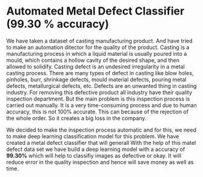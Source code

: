 # Automated Metal Defect Classifier (99.30 % accuracy)

We have taken a dataset of casting manufacturing product. And have tried to make an automation ditector for the quality of the product.
Casting is a manufacturing process in which a liquid material is usually poured into a mould, which contains a hollow cavity of the desired shape, and then allowed to solidify.
Casting defect is an undesired irregularity in a metal casting process. There are many types of defect in casting like blow holes, pinholes, burr, shrinkage defects, mould material defects, pouring metal defects, metallurgical defects, etc.
Defects are an unwanted thing in casting industry. For removing this defective product all industry have their quality inspection department. But the main problem is this inspection process is carried out manually. It is a very time-consuming process and due to human accuracy, this is not 100% accurate. This can because of the rejection of the whole order. So it creates a big loss in the company.

We decided to make the inspection process automatic and for this, we need to make deep learning classification model for this problem.
We have created a metal defect classifier that will generall
With the help of this matel defect data set we have build a deep learning model with a accuracy of **99.30%** which will help to classifiy images as defective or okay. It will reduce error in the quality inspection and hence will save money as well as time. 
